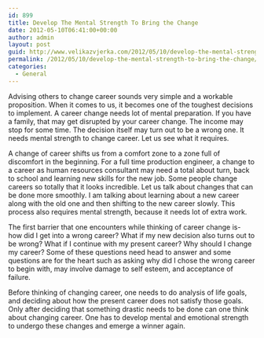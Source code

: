 ```yaml
---
id: 899
title: Develop The Mental Strength To Bring the Change
date: 2012-05-10T06:41:00+00:00
author: admin
layout: post
guid: http://www.velikazvjerka.com/2012/05/10/develop-the-mental-strength-to-bring-the-change/
permalink: /2012/05/10/develop-the-mental-strength-to-bring-the-change/
categories:
  - General
---
```

Advising others to change career sounds very simple and a workable proposition. When it comes to us, it becomes one of the toughest decisions to implement. A career change needs lot of mental preparation. If you have a family, that may get disrupted by your career change. The income may stop for some time. The decision itself may turn out to be a wrong one. It needs mental strength to change career. Let us see what it requires.

A change of career shifts us from a comfort zone to a zone full of discomfort in the beginning. For a full time production engineer, a change to a career as human resources consultant may need a total about turn, back to school and learning new skills for the new job. Some people change careers so totally that it looks incredible. Let us talk about changes that can be done more smoothly. I am talking about learning about a new career along with the old one and then shifting to the new career slowly. This process also requires mental strength, because it needs lot of extra work.

The first barrier that one encounters while thinking of career change is- how did I get into a wrong career? What if my new decision also turns out to be wrong? What if I continue with my present career? Why should I change my career? Some of these questions need head to answer and some questions are for the heart such as asking why did I chose the wrong career to begin with, may involve damage to self esteem, and acceptance of failure.

Before thinking of changing career, one needs to do analysis of life goals, and deciding about how the present career does not satisfy those goals. Only after deciding that something drastic needs to be done can one think about changing career. One has to develop mental and emotional strength to undergo these changes and emerge a winner again.